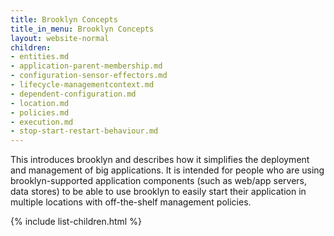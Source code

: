 ```yaml
---
title: Brooklyn Concepts
title_in_menu: Brooklyn Concepts
layout: website-normal
children:
- entities.md
- application-parent-membership.md
- configuration-sensor-effectors.md
- lifecycle-managementcontext.md
- dependent-configuration.md
- location.md
- policies.md
- execution.md
- stop-start-restart-behaviour.md
---
```


This introduces brooklyn and describes how it simplifies the deployment and management of big applications. It is
intended for people who are using brooklyn-supported application components (such as web/app servers, data stores)
to be able to use brooklyn to easily start their application in multiple locations with off-the-shelf management
policies.

{% include list-children.html %}
